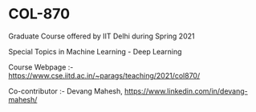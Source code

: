 # COL-870

Graduate Course offered by IIT Delhi during Spring 2021

Special Topics in Machine Learning - Deep Learning

Course Webpage :- https://www.cse.iitd.ac.in/~parags/teaching/2021/col870/

Co-contributor :- Devang Mahesh, https://www.linkedin.com/in/devang-mahesh/
